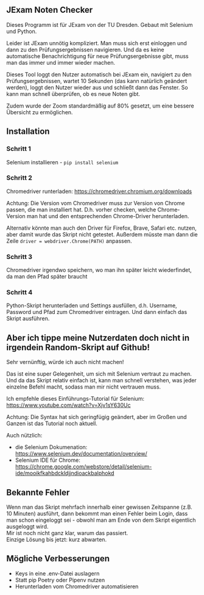 ## JExam Noten Checker
Dieses Programm ist für JExam von der TU Dresden. 
Gebaut mit Selenium und Python. 

Leider ist JExam unnötig kompliziert. Man muss sich erst einloggen und dann zu den Prüfungsergebnissen navigieren. 
Und da es keine automatische Benachrichtigung für neue Prüfungsergebnisse gibt, muss man das immer und immer wieder machen.

Dieses Tool loggt den Nutzer automatisch bei JExam ein, navigiert zu den Prüfungsergebnissen, wartet 10 Sekunden (das kann natürlich geändert werden), loggt den Nutzer wieder aus und schließt dann das Fenster.
So kann man schnell überprüfen, ob es neue Noten gibt. 

Zudem wurde der Zoom standardmäßig auf 80% gesetzt, um eine bessere Übersicht zu ermöglichen. 


## Installation
### Schritt 1
Selenium installieren - `pip install selenium`

### Schritt 2
Chromedriver runterladen: https://chromedriver.chromium.org/downloads

Achtung: 
Die Version vom Chromedriver muss zur Version von Chrome passen, die man installiert hat. 
D.h. vorher checken, welche Chrome-Version man hat und den entsprechenden Chrome-Driver herunterladen. 

Alternativ könnte man auch den Driver für Firefox, Brave, Safari etc. nutzen, aber damit wurde das Skript nicht getestet. 
Außerdem müsste man dann die Zeile `driver = webdriver.Chrome(PATH)` anpassen. 

### Schritt 3
Chromedriver irgendwo speichern, wo man ihn später leicht wiederfindet, da man den Pfad später braucht

### Schritt 4
Python-Skript herunterladen und Settings ausfüllen, d.h. Username, Password und Pfad zum Chromedriver eintragen. 
Und dann einfach das Skript ausführen.

## Aber ich tippe meine Nutzerdaten doch nicht in irgendein Random-Skript auf Github!
Sehr vernünftig, würde ich auch nicht machen!

Das ist eine super Gelegenheit, um sich mit Selenium vertraut zu machen. 
Und da das Skript relativ einfach ist, kann man schnell verstehen, was jeder einzelne Befehl macht, sodass man mir nicht vertrauen muss. 

Ich empfehle dieses Einführungs-Tutorial für Selenium: https://www.youtube.com/watch?v=Xjv1sY630Uc

Achtung: Die Syntax hat sich geringfügig geändert, aber im Großen und Ganzen ist das Tutorial noch aktuell. 

Auch nützlich:
- die Selenium Dokumenation: https://www.selenium.dev/documentation/overview/
- Selenium IDE für Chrome: https://chrome.google.com/webstore/detail/selenium-ide/mooikfkahbdckldjjndioackbalphokd

## Bekannte Fehler
Wenn man das Skript mehrfach innerhalb einer gewissen Zeitspanne (z.B. 10 Minuten) ausführt, dann bekommt man einen Fehler beim Login, dass man schon eingeloggt sei - obwohl man am Ende von dem Skript eigentlich ausgeloggt wird.   
Mir ist noch nicht ganz klar, warum das passiert.  
Einzige Lösung bis jetzt: kurz abwarten. 

## Mögliche Verbesserungen
- Keys in eine .env-Datei auslagern
- Statt pip Poetry oder Pipenv nutzen
- Herunterladen vom Chromedriver automatisieren